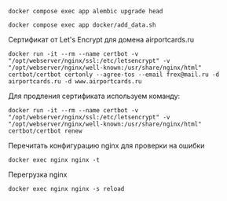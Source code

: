 ```
docker compose exec app alembic upgrade head
```

```
docker compose exec app docker/add_data.sh
```

Сертификат от Let's Encrypt для домена airportcards.ru
```
docker run -it --rm --name certbot -v "/opt/webserver/nginx/ssl:/etc/letsencrypt" -v "/opt/webserver/nginx/well-known:/usr/share/nginx/html" certbot/certbot certonly --agree-tos --email frex@mail.ru -d airportcards.ru -d www.airportcards.ru
```

Для продления сертификата используем команду:
```
docker run -it --rm --name certbot -v "/opt/webserver/nginx/ssl:/etc/letsencrypt" -v "/opt/webserver/nginx/well-known:/usr/share/nginx/html" certbot/certbot renew
```

Перечитать конфигурацию nginx для проверки на ошибки
```
docker exec nginx nginx -t
```

Перегрузка nginx
```
docker exec nginx nginx -s reload
```
